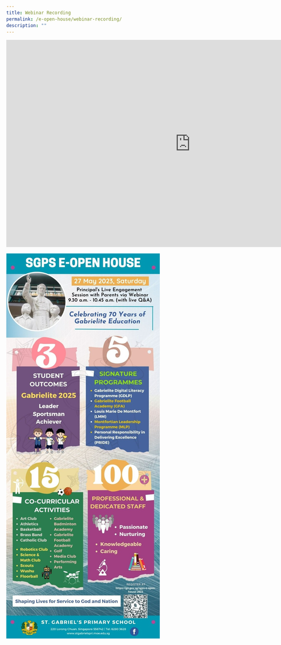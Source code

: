 ```yaml
---
title: Webinar Recording
permalink: /e-open-house/webinar-recording/
description: ""
---
```

<iframe allowfullscreen="" allow="accelerometer; autoplay; clipboard-write; encrypted-media; gyroscope; picture-in-picture; web-share" frameborder="0" title="SGPS e-Open House Webinar 2023" src="https://www.youtube.com/embed/FtYcMJsukxc" height="551" width="980"></iframe>

![](/images/eopenhouse%20infographic.jpg)


